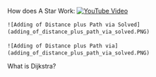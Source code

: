 How does A Star Work: 
    [![YouTube Video](https://img.youtube.com/vi/ySN5Wnu88nE/0.jpg)](https://www.youtube.com/watch?v=ySN5Wnu88nE)

    ![Adding of Distance plus Path via Solved](adding_of_distance_plus_path_via_solved.PNG)

    ![Adding of Distance plus Path via](adding_of_distance_plus_path_via_solved.PNG)

What is Dijkstra?